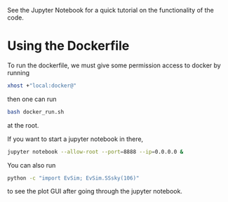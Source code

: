 See the Jupyter Notebook for a quick tutorial on the functionality of the code.



# Using the Dockerfile

To run the dockerfile, we must give some permission access to docker by running

```bash
xhost +"local:docker@"
```

then one can run

```bash
bash docker_run.sh
```

at the root.

If you want to start a jupyter notebook in there,

```bash
jupyter notebook --allow-root --port=8888 --ip=0.0.0.0 &
```

You can also run

```bash
python -c "import EvSim; EvSim.SSsky(106)"
```

to see the plot GUI after going through the jupyter notebook.
